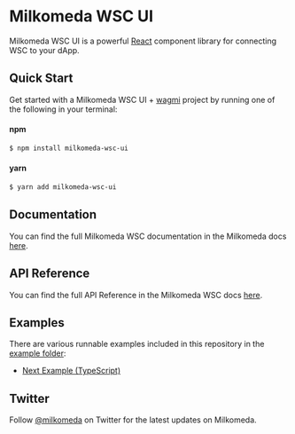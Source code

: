 # Milkomeda WSC UI

Milkomeda WSC UI is a powerful [React](https://reactjs.org/) component library for connecting WSC to your dApp. 


## Quick Start

Get started with a Milkomeda WSC UI + [wagmi](https://wagmi.sh/) project by running one of the following in your terminal:

#### npm

```sh
$ npm install milkomeda-wsc-ui
```

#### yarn

```sh
$ yarn add milkomeda-wsc-ui
```


## Documentation

You can find the full Milkomeda WSC documentation in the Milkomeda docs [here](https://docs.milkomeda.com/cardano/wrapped-smart-contracts/developers/how_to_integrate).

## API Reference

You can find the full API Reference in the Milkomeda WSC docs [here](https://docs.milkomeda.com/cardano/wrapped-smart-contracts/developers/how_to_integrate).

## Examples

There are various runnable examples included in this repository in the [example folder](../milkomeda-wsc-ui-next-example):

- [Next Example (TypeScript)](../milkomeda-wsc-ui-next-example)


## Twitter

Follow [@milkomeda](https://twitter.com/Milkomeda_com) on Twitter for the latest updates on Milkomeda.


